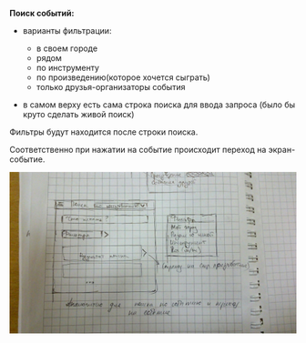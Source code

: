 **Поиск событий:**
* варианты фильтрации:
  - в своем городе
  - рядом
  - по инструменту
  - по произведению(которое хочется сыграть)
  - только друзья-организаторы события

* в самом верху есть сама строка поиска для ввода запроса (было бы круто сделать живой поиск)

Фильтры будут находится после строки поиска.

Соответственно при нажатии на событие происходит переход на экран-событие.

![screen view](https://github.com/ivlevdm/technotrack-android-1/blob/master/screens/event_search/search_screen.jpg)
